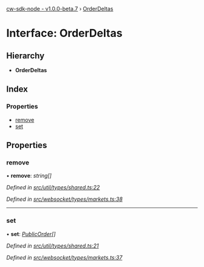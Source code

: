 [cw-sdk-node - v1.0.0-beta.7](../README.md) › [OrderDeltas](orderdeltas.md)

# Interface: OrderDeltas

## Hierarchy

* **OrderDeltas**

## Index

### Properties

* [remove](orderdeltas.md#remove)
* [set](orderdeltas.md#set)

## Properties

###  remove

• **remove**: *string[]*

*Defined in [src/util/types/shared.ts:22](https://github.com/cryptowatch/cw-sdk-node/blob/57cae01/src/util/types/shared.ts#L22)*

*Defined in [src/websocket/types/markets.ts:38](https://github.com/cryptowatch/cw-sdk-node/blob/57cae01/src/websocket/types/markets.ts#L38)*

___

###  set

• **set**: *[PublicOrder](publicorder.md)[]*

*Defined in [src/util/types/shared.ts:21](https://github.com/cryptowatch/cw-sdk-node/blob/57cae01/src/util/types/shared.ts#L21)*

*Defined in [src/websocket/types/markets.ts:37](https://github.com/cryptowatch/cw-sdk-node/blob/57cae01/src/websocket/types/markets.ts#L37)*
